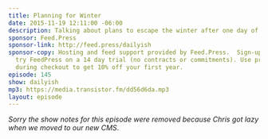 ```yaml
---
title: Planning for Winter
date: 2015-11-19 12:11:00 -06:00
description: Talking about plans to escape the winter after one day of snow and cold.
sponsor: Feed.Press
sponsor-link: http://feed.press/dailyish
sponsor-copy: Hosting and feed support provided by Feed.Press.  Sign-up today and
  try FeedPress on a 14 day trial (no contracts or commitments). Use promo code "dailyish"
  during checkout to get 10% off your first year.
episode: 145
show: dailyish
mp3: https://media.transistor.fm/dd56d6da.mp3
layout: episode
---
```


<em>Sorry the show notes for this episode were removed because Chris got lazy when we moved to our new CMS</em>.
